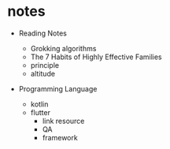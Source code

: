 # notes

* Reading Notes
  
  * Grokking algorithms
  * The 7 Habits of Highly Effective Families
  * principle
  * altitude
* Programming Language
  * kotlin
  * flutter
    * link resource
    * QA
    * framework




